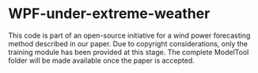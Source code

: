 # WPF-under-extreme-weather
This code is part of an open-source initiative for a wind power forecasting method described in our paper. Due to copyright considerations, only the training module has been provided at this stage. The complete ModelTool folder will be made available once the paper is accepted.
